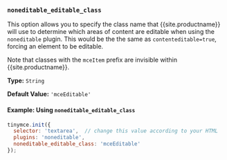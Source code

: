 ### `noneditable_editable_class`

This option allows you to specify the class name that {{site.productname}} will use to determine which areas of content are editable when using the `noneditable` plugin. This would be the the same as `contenteditable=true`, forcing an element to be editable.

Note that classes with the `mceItem` prefix are invisible within {{site.productname}}.

**Type:** `String`

**Default Value:** `'mceEditable'`

#### Example: Using `noneditable_editable_class`

```js
tinymce.init({
  selector: 'textarea',  // change this value according to your HTML
  plugins: 'noneditable',
  noneditable_editable_class: 'mceEditable'
});
```

